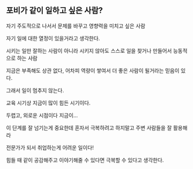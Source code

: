 ## 포비가 같이 일하고 싶은 사람?

자기 주도적으로 나서서 문제를 바꾸고 영향력을 미치고 싶은 사람

자기 일에 대한 열정이 있을거라고 생각한다.

시키는 일만 잘하는 사람이 아니라 시키지 않아도 스스로 일을 찾거나 만들어서 능동적으로 하는 사람

지금은 부족해도 상관 없다, 어차피 역량이 쌓여서 더 좋은 사람이 될거라는 믿음이 있다.

그래서 일이 멈추지 않는다.



교육 시기상 지금이 많이 힘든 시기이다.

두렵고, 외로운 시점이다 지금이...

이 단계를 잘 넘기는게 중요한데 혼자서 극복하려고 하지말고 주변 사람들을 잘 활용해라

전문가가 되서 취업하는게 어려운 일이다!

힘들 때 같이 공감해주고 이야기해줄 수 있다면 극복할 수 있다고 생각한다.